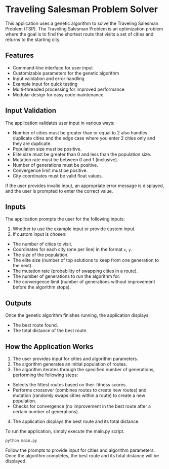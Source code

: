 # Traveling Salesman Problem Solver
This application uses a genetic algorithm to solve the Traveling Salesman Problem (TSP). The Traveling Salesman Problem is an optimization problem where the goal is to find the shortest route that visits a set of cities and returns to the starting city.
## Features
* Command-line interface for user input
* Customizable parameters for the genetic algorithm
* Input validation and error handling
* Example input for quick testing
* Multi-threaded processing for improved performance
* Modular design for easy code maintenance

## Input Validation
The application validates user input in various ways:

* Number of cities must be greater than or equal to 2 also handles duplicate cities and the edge case where you enter 2 cities only and they are duplicate.
* Population size must be positive.
* Elite size must be greater than 0 and less than the population size.
* Mutation rate must be between 0 and 1 (inclusive).
* Number of generations must be positive.
* Convergence limit must be positive.
* City coordinates must be valid float values.

If the user provides invalid input, an appropriate error message is displayed, and the user is prompted to enter the correct value.

## Inputs
The application prompts the user for the following inputs:
1. Whether to use the example input or provide custom input.
2. If custom input is chosen:
* The number of cities to visit.
* Coordinates for each city (one per line) in the format `x`, `y`.
* The size of the population.
* The elite size (number of top solutions to keep from one generation to the next).
* The mutation rate (probability of swapping cities in a route).
* The number of generations to run the algorithm for.
* The convergence limit (number of generations without improvement before the algorithm stops).
## Outputs
Once the genetic algorithm finishes running, the application displays:
* The best route found.
* The total distance of the best route.

## How the Application Works

1. The user provides input for cities and algorithm parameters.
2. The algorithm generates an initial population of routes.
3. The algorithm iterates through the specified number of generations, performing the following steps:
* Selects the fittest routes based on their fitness scores.
* Performs crossover (combines routes to create new routes) and mutation (randomly swaps cities within a route) to create a new population.
* Checks for convergence (no improvement in the best route after a certain number of generations).

4. The application displays the best route and its total distance.

To run the application, simply execute the main.py script.

```bash
python main.py
```
Follow the prompts to provide input for cities and algorithm parameters. Once the algorithm completes, the best route and its total distance will be displayed.